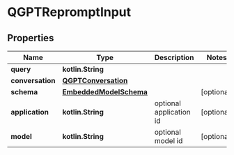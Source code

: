 
# QGPTRepromptInput

## Properties
Name | Type | Description | Notes
------------ | ------------- | ------------- | -------------
**query** | **kotlin.String** |  | 
**conversation** | [**QGPTConversation**](QGPTConversation.md) |  | 
**schema** | [**EmbeddedModelSchema**](EmbeddedModelSchema.md) |  |  [optional]
**application** | **kotlin.String** | optional application id |  [optional]
**model** | **kotlin.String** | optional model id |  [optional]



